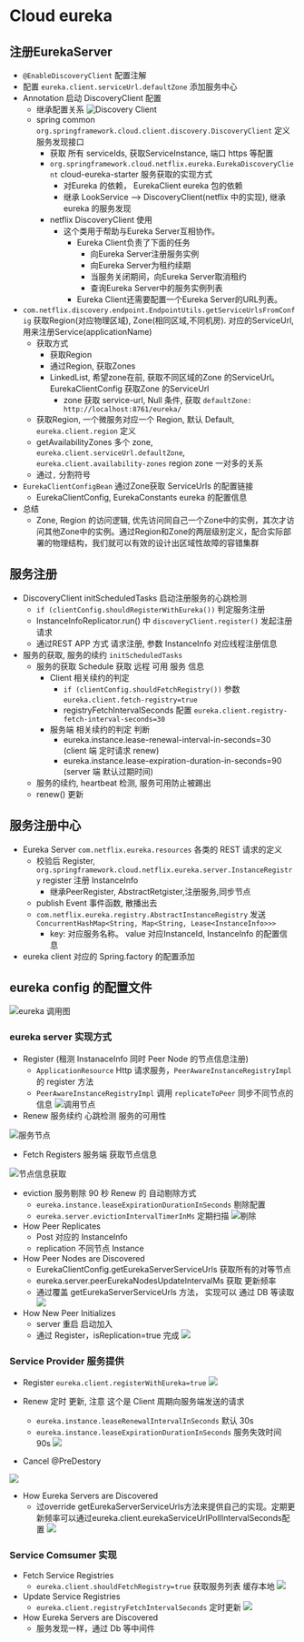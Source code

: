 # Cloud eureka

## 注册EurekaServer

- ```@EnableDiscoveryClient``` 配置注解
- 配置 ```eureka.client.serviceUrl.defaultZone``` 添加服务中心
- Annotation 启动 DiscoveryClient 配置
  - 继承配置关系
  ![Discovery Client](http://blog.didispace.com/assets/eureka-code-1.png)
  - spring common ```org.springframework.cloud.client.discovery.DiscoveryClient``` 定义服务发现接口
    - 获取 所有 serviceIds, 获取ServiceInstance, 端口 https 等配置
    - ```org.springframework.cloud.netflix.eureka.EurekaDiscoveryClient``` cloud-eureka-starter 服务获取的实现方式
      - 对Eureka 的依赖， EurekaClient eureka 包的依赖
      - 继承 LookService --> DiscoveryClient(netflix 中的实现), 继承eureka 的服务发现
    - netflix DiscoveryClient 使用
      - 这个类用于帮助与Eureka Server互相协作。
        - Eureka Client负责了下面的任务
          - 向Eureka Server注册服务实例
          - 向Eureka Server为租约续期
          - 当服务关闭期间，向Eureka Server取消租约
          - 查询Eureka Server中的服务实例列表
        - Eureka Client还需要配置一个Eureka Server的URL列表。
- ```com.netflix.discovery.endpoint.EndpointUtils.getServiceUrlsFromConfig``` 获取Region(对应物理区域), Zone(相同区域,不同机房). 对应的ServiceUrl, 用来注册Service(applicationName)
  - 获取方式
    - 获取Region
    - 通过Region, 获取Zones
    - LinkedList, 希望zone在前, 获取不同区域的Zone 的ServiceUrl。 EurekaClientConfig 获取Zone 的ServiceUrl
      - zone 获取 service-url, Null 条件, 获取 ```defaultZone: http://localhost:8761/eureka/```
  - 获取Region, 一个微服务对应一个 Region, 默认 Default, ```eureka.client.region``` 定义
  - getAvailabilityZones 多个 zone, ```eureka.client.serviceUrl.defaultZone```, ```eureka.client.availability-zones``` region zone 一对多的关系
  - 通过```,``` 分割符号
- ```EurekaClientConfigBean``` 通过Zone获取 ServiceUrls 的配置链接
  - EurekaClientConfig, EurekaConstants eureka 的配置信息
- 总结
  - Zone, Region 的访问逻辑, 优先访问同自己一个Zone中的实例，其次才访问其他Zone中的实例。通过Region和Zone的两层级别定义，配合实际部署的物理结构，我们就可以有效的设计出区域性故障的容错集群

## 服务注册

- DiscoveryClient initScheduledTasks 启动注册服务的心跳检测
  - ```if (clientConfig.shouldRegisterWithEureka())``` 判定服务注册
  - InstanceInfoReplicator.run() 中 ```discoveryClient.register()``` 发起注册请求
  - 通过REST APP 方式 请求注册, 参数 InstanceInfo 对应线程注册信息
- 服务的获取, 服务的续约 ```initScheduledTasks```
  - 服务的获取 Schedule 获取 远程 可用 服务 信息
    - Client 相关续约的判定
      - ```if (clientConfig.shouldFetchRegistry())``` 参数 ```eureka.client.fetch-registry=true```
      - registryFetchIntervalSeconds 配置 ```eureka.client.registry-fetch-interval-seconds=30```
    - 服务端 相关续约的判定 判断
      - eureka.instance.lease-renewal-interval-in-seconds=30 (client 端 定时请求 renew)
      - eureka.instance.lease-expiration-duration-in-seconds=90 (server 端 默认过期时间)
  - 服务的续约, heartbeat 检测, 服务可用防止被踢出
  - renew() 更新

## 服务注册中心

- Eureka Server ```com.netflix.eureka.resources``` 各类的 REST 请求的定义
  - 校验后 Register, ```org.springframework.cloud.netflix.eureka.server.InstanceRegistry``` register 注册 InstanceInfo
    - 继承PeerRegister, AbstractRetgister,注册服务,同步节点
  - publish Event 事件函数, 散播出去
  - ```com.netflix.eureka.registry.AbstractInstanceRegistry``` 发送 ```ConcurrentHashMap<String, Map<String, Lease<InstanceInfo>>>```
    - key: 对应服务名称。 value 对应InstanceId, InstanceInfo 的配置信息
- eureka client 对应的 Spring.factory 的配置添加

## eureka config 的配置文件

![eureka 调用图](http://nobodyiam.com/images/2016-06-25/architecture-detail.png)

### eureka server 实现方式

- Register (租测 InstanaceInfo 同时 Peer Node 的节点信息注册)
  - ```ApplicationResource``` Http 请求服务，```PeerAwareInstanceRegistryImpl``` 的 register 方法
  - ```PeerAwareInstanceRegistryImpl``` 调用 ```replicateToPeer``` 同步不同节点的 信息
  ![调用节点](http://nobodyiam.com/images/2016-06-25/eureka-server-register.png) 
- Renew 服务续约 心跳检测 服务的可用性

![服务节点](http://nobodyiam.com/images/2016-06-25/eureka-server-renew.png)

- Fetch Registers 服务端 获取节点信息

![节点信息获取](http://nobodyiam.com/images/2016-06-25/eureka-server-fetch.png)

- eviction 服务剔除 90 秒 Renew 的 自动剔除方式
  - ```eureka.instance.leaseExpirationDurationInSeconds``` 剔除配置
  - ```eureka.server.evictionIntervalTimerInMs``` 定期扫描
  ![剔除](http://nobodyiam.com/images/2016-06-25/eureka-server-evict.png)
- How Peer Replicates
  - Post 对应的 InstanceInfo
  - replication 不同节点 Instance
- How Peer Nodes are Discovered
  - EurekaClientConfig.getEurekaServerServiceUrls 获取所有的对等节点
  - eureka.server.peerEurekaNodesUpdateIntervalMs 获取 更新频率
  - 通过覆盖 getEurekaServerServiceUrls 方法， 实现可以 通过 DB 等读取
  ![](http://nobodyiam.com/images/2016-06-25/eureka-server-peer-discovery.png)
- How New Peer Initializes
  - server 重启 启动加入
  - 通过 Register，isReplication=true 完成
  ![](http://nobodyiam.com/images/2016-06-25/eureka-server-peer-init.png)

### Service Provider 服务提供

- Register ```eureka.client.registerWithEureka=true```
  ![](http://nobodyiam.com/images/2016-06-25/service-provider-register.png)
- Renew 定时 更新, 注意 这个是 Client 周期向服务端发送的请求
  - ```eureka.instance.leaseRenewalIntervalInSeconds``` 默认 30s
  - ```eureka.instance.leaseExpirationDurationInSeconds``` 服务失效时间 90s
  ![](http://nobodyiam.com/images/2016-06-25/service-provider-renew.png)

- Cancel @PreDestory 

![](http://nobodyiam.com/images/2016-06-25/service-provider-cancel.png)

- How Eureka Servers are Discovered
  - 过override getEurekaServerServiceUrls方法来提供自己的实现。定期更新频率可以通过eureka.client.eurekaServiceUrlPollIntervalSeconds配置
  ![](http://nobodyiam.com/images/2016-06-25/client-discover-eureka-server.png)

### Service Comsumer 实现

- Fetch Service Registries
  - ```eureka.client.shouldFetchRegistry=true``` 获取服务列表 缓存本地
  ![](http://nobodyiam.com/images/2016-06-25/service-consumer-fetch-registries.png)
- Update Service Registries
  - ```eureka.client.registryFetchIntervalSeconds``` 定时更新 
  ![](http://nobodyiam.com/images/2016-06-25/service-consumer-update-registries.png)
- How Eureka Servers are Discovered
  - 服务发现一样，通过 Db 等中间件
